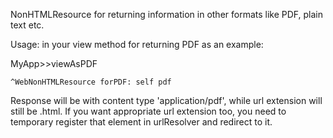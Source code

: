 NonHTMLResource for returning information in other formats like PDF, plain text etc.

Usage: in your view method for returning PDF as an example:

  MyApp>>viewAsPDF

	^WebNonHTMLResource forPDF: self pdf

Response will be with content type 'application/pdf', while url extension will still be .html. If you want appropriate url extension too, you need to temporary register that element in urlResolver and redirect to it.
